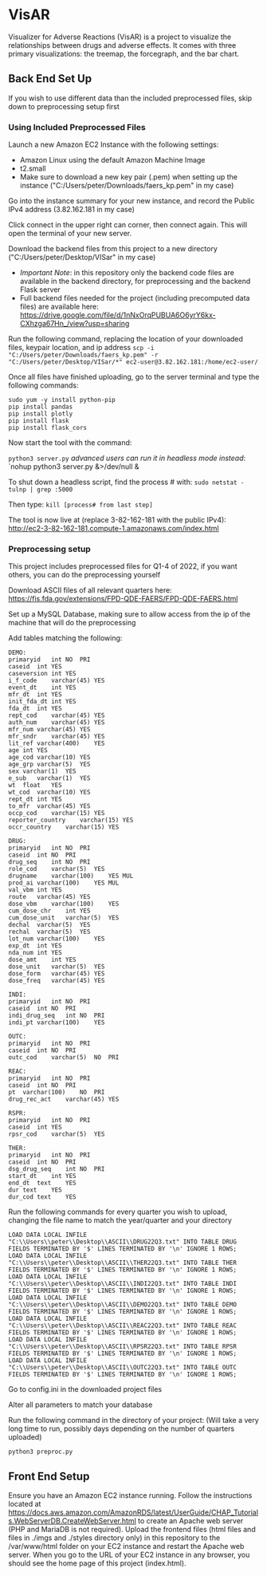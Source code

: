 # VisAR

Visualizer for Adverse Reactions (VisAR) is a project to visualize the relationships between drugs and adverse effects. It comes with three primary visualizations: the treemap, the forcegraph, and the bar chart.

## Back End Set Up

If you wish to use different data than the included preprocessed files, skip down to preprocessing setup first

### Using Included Preprocessed Files

Launch a new Amazon EC2 Instance with the following settings:

- Amazon Linux using the default Amazon Machine Image
- t2.small
- Make sure to download a new key pair (.pem) when setting up the instance ("C:/Users/peter/Downloads/faers_kp.pem" in my case)

Go into the instance summary for your new instance, and record the Public IPv4 address (3.82.162.181 in my case)

Click connect in the upper right can corner, then connect again. This will open the terminal of your new server.

Download the backend files from this project to a new directory ("C:/Users/peter/Desktop/VISar" in my case)
- *Important Note*: in this repository only the backend code files are available in the backend directory, for preprocessing and the backend Flask server
- Full backend files needed for the project (including precomputed data files) are available here: https://drive.google.com/file/d/1nNxOrqPUBUA6O6yrY6kx-CXhzga67Hn_/view?usp=sharing

Run the following command, replacing the location of your downloaded files, keypair location, and ip address
`scp -i "C:/Users/peter/Downloads/faers_kp.pem" -r "C:/Users/peter/Desktop/VISar/*" ec2-user@3.82.162.181:/home/ec2-user/`

Once all files have finished uploading, go to the server terminal and type the following commands:
````
sudo yum -y install python-pip
pip install pandas
pip install plotly
pip install flask
pip install flask_cors
````

Now start the tool with the command:

`python3 server.py`
*advanced users can run it in headless mode instead*:
`nohup python3 server.py &>/dev/null &

To shut down a headless script, find the process # with:
`sudo netstat -tulnp | grep :5000`

Then type:
`kill [process# from last step]`

The tool is now live at (replace 3-82-162-181 with the public IPv4): 
http://ec2-3-82-162-181.compute-1.amazonaws.com/index.html

### Preprocessing setup

This project includes preprocessed files for Q1-4 of 2022, if you want others, you can do the preprocessing yourself

Download ASCII files of all relevant quarters here:
https://fis.fda.gov/extensions/FPD-QDE-FAERS/FPD-QDE-FAERS.html

Set up a MySQL Database, making sure to allow access from the ip of the machine that will do the preprocessing

Add tables matching the following:

````
DEMO:
primaryid	int	NO	PRI		
caseid	int	YES			
caseversion	int	YES			
i_f_code	varchar(45)	YES			
event_dt	int	YES			
mfr_dt	int	YES			
init_fda_dt	int	YES			
fda_dt	int	YES			
rept_cod	varchar(45)	YES			
auth_num	varchar(45)	YES			
mfr_num	varchar(45)	YES			
mfr_sndr	varchar(45)	YES			
lit_ref	varchar(400)	YES			
age	int	YES			
age_cod	varchar(10)	YES			
age_grp	varchar(5)	YES			
sex	varchar(1)	YES			
e_sub	varchar(1)	YES			
wt	float	YES			
wt_cod	varchar(10)	YES			
rept_dt	int	YES			
to_mfr	varchar(45)	YES			
occp_cod	varchar(15)	YES			
reporter_country	varchar(15)	YES			
occr_country	varchar(15)	YES			

DRUG:
primaryid	int	NO	PRI		
caseid	int	NO	PRI		
drug_seq	int	NO	PRI		
role_cod	varchar(5)	YES			
drugname	varchar(100)	YES	MUL		
prod_ai	varchar(100)	YES	MUL		
val_vbm	int	YES			
route	varchar(45)	YES			
dose_vbm	varchar(100)	YES			
cum_dose_chr	int	YES			
cum_dose_unit	varchar(5)	YES			
dechal	varchar(5)	YES			
rechal	varchar(5)	YES			
lot_num	varchar(100)	YES			
exp_dt	int	YES			
nda_num	int	YES			
dose_amt	int	YES			
dose_unit	varchar(5)	YES			
dose_form	varchar(45)	YES			
dose_freq	varchar(45)	YES			

INDI:
primaryid	int	NO	PRI		
caseid	int	NO	PRI		
indi_drug_seq	int	NO	PRI		
indi_pt	varchar(100)	YES			

OUTC:
primaryid	int	NO	PRI		
caseid	int	NO	PRI		
outc_cod	varchar(5)	NO	PRI		

REAC:
primaryid	int	NO	PRI		
caseid	int	NO	PRI		
pt	varchar(100)	NO	PRI		
drug_rec_act	varchar(45)	YES			

RSPR:
primaryid	int	NO	PRI		
caseid	int	YES			
rpsr_cod	varchar(5)	YES			

THER:
primaryid	int	NO	PRI	
caseid	int	NO	PRI	
dsg_drug_seq	int	NO	PRI	
start_dt	int	YES		
end_dt	text	YES		
dur	text	YES		
dur_cod	text	YES		
````

Run the following commands for every quarter you wish to upload, changing the file name to match the year/quarter and your directory
````
LOAD DATA LOCAL INFILE "C:\\Users\\peter\\Desktop\\ASCII\\DRUG22Q3.txt" INTO TABLE DRUG FIELDS TERMINATED BY '$' LINES TERMINATED BY '\n' IGNORE 1 ROWS;
LOAD DATA LOCAL INFILE "C:\\Users\\peter\\Desktop\\ASCII\\THER22Q3.txt" INTO TABLE THER FIELDS TERMINATED BY '$' LINES TERMINATED BY '\n' IGNORE 1 ROWS;
LOAD DATA LOCAL INFILE "C:\\Users\\peter\\Desktop\\ASCII\\INDI22Q3.txt" INTO TABLE INDI FIELDS TERMINATED BY '$' LINES TERMINATED BY '\n' IGNORE 1 ROWS;
LOAD DATA LOCAL INFILE "C:\\Users\\peter\\Desktop\\ASCII\\DEMO22Q3.txt" INTO TABLE DEMO FIELDS TERMINATED BY '$' LINES TERMINATED BY '\n' IGNORE 1 ROWS;
LOAD DATA LOCAL INFILE "C:\\Users\\peter\\Desktop\\ASCII\\REAC22Q3.txt" INTO TABLE REAC FIELDS TERMINATED BY '$' LINES TERMINATED BY '\n' IGNORE 1 ROWS;
LOAD DATA LOCAL INFILE "C:\\Users\\peter\\Desktop\\ASCII\\RPSR22Q3.txt" INTO TABLE RPSR FIELDS TERMINATED BY '$' LINES TERMINATED BY '\n' IGNORE 1 ROWS;
LOAD DATA LOCAL INFILE "C:\\Users\\peter\\Desktop\\ASCII\\OUTC22Q3.txt" INTO TABLE OUTC FIELDS TERMINATED BY '$' LINES TERMINATED BY '\n' IGNORE 1 ROWS;
````

Go to config.ini in the downloaded project files

Alter all parameters to match your database

Run the following command in the directory of your project: (Will take a very long time to run, possibly days depending on the number of quarters uploaded)

`python3 preproc.py`

## Front End Setup

Ensure you have an Amazon EC2 instance running. Follow the instructions located at https://docs.aws.amazon.com/AmazonRDS/latest/UserGuide/CHAP_Tutorials.WebServerDB.CreateWebServer.html to create an Apache web server (PHP and MariaDB is not required).
Upload the frontend files (html files and files in ./imgs and ./styles directory only) in this repository to the /var/www/html folder on your EC2 instance and restart the Apache web server. When you go to the URL of your EC2 instance in any browser, you should see the home page of this project (index.html).
